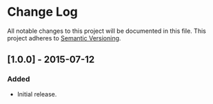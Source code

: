 # Change Log
All notable changes to this project will be documented in this file.
This project adheres to [Semantic Versioning](http://semver.org/).


## [1.0.0] - 2015-07-12

### Added
- Initial release.

